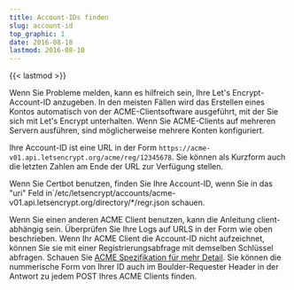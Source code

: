```yaml
---
title: Account-IDs finden
slug: account-id
top_graphic: 1
date: 2016-08-10
lastmod: 2016-08-10
---
```


{{< lastmod >}}

Wenn Sie Probleme melden, kann es hilfreich sein, Ihre Let's Encrypt-Account-ID
anzugeben. In den meisten Fällen wird das Erstellen eines Kontos
automatisch von der ACME-Clientsoftware ausgeführt, mit der Sie sich mit
Let's Encrypt unterhalten. Wenn Sie ACME-Clients auf mehreren Servern
ausführen, sind möglicherweise mehrere Konten konfiguriert.

Ihre Account-ID ist eine URL in der Form
`https://acme-v01.api.letsencrypt.org/acme/reg/12345678`. Sie können als
Kurzform auch die letzten Zahlen am Ende der URL zur Verfügung stellen.

Wenn Sie Certbot benutzen, finden Sie Ihre Account-ID, wenn Sie in das
"uri" Feld in`/etc/letsencrypt/accounts/acme-v01.api.letsencrypt.org/directory/*/regr.json
schauen.

Wenn Sie einen anderen ACME Client benutzen, kann die Anleitung client-abhängig
sein. Überprüfen Sie Ihre Logs auf URLS in der Form wie oben beschrieben.
Wenn Ihr ACME Client die Account-ID nicht aufzeichnet, können Sie sie mit
einer Registrierungsabfrage mit demselben Schlüssel abfragen.
Schauen Sie [ACME Spezifikation für mehr Detail](https://github.com/ietf-wg-acme/acme/blob/master/draft-ietf-acme-acme.md#registration).
Sie können die nummerische Form von Ihrer ID auch im Boulder-Requester Header
in der Antwort zu jedem POST Ihres ACME Clients finden.

